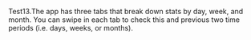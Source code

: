 Test13.The app has three tabs that break down stats by day, week, and month.
You can swipe in each tab to check this and previous two time periods (i.e. days, weeks, or months).
